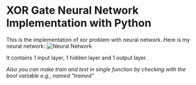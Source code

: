 # XOR Gate Neural Network Implementation with Python

This is the implementation of xor problem with neural network. Here is my neural network:
![Neural Network](https://i.hizliresim.com/OyC1b8.png)

It contains 1 input layer, 1 hidden layer and 1 output layer.

*Also you can make train and test in single function by checking with the bool variable e.g., named "trained"*
